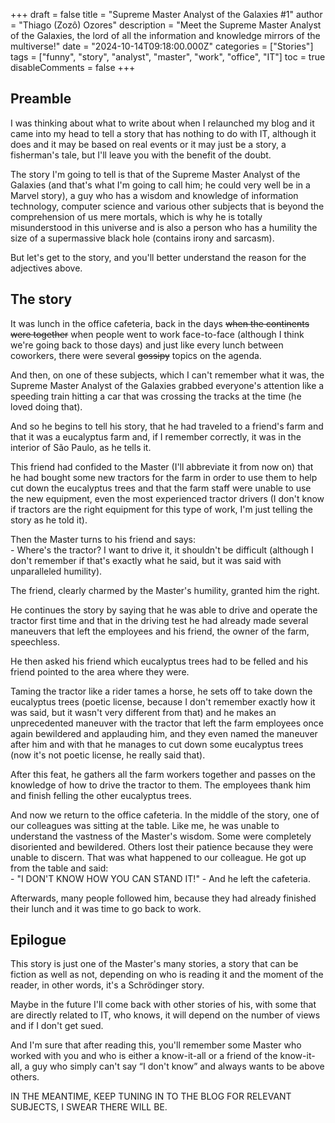 +++
draft = false
title = "Supreme Master Analyst of the Galaxies #1"
author = "Thiago (Zozô) Ozores"
description = "Meet the Supreme Master Analyst of the Galaxies, the lord of all the information and knowledge mirrors of the multiverse!"
date = "2024-10-14T09:18:00.000Z"
categories = ["Stories"]
tags = ["funny", "story", "analyst", "master", "work", "office", "IT"]
toc = true
disableComments = false
+++
## Preamble

I was thinking about what to write about when I relaunched my blog and it came into my head to tell a story that has nothing to do with IT, although it does and it may be based on real events or it may just be a story, a fisherman's tale, but I'll leave you with the benefit of the doubt.

The story I'm going to tell is that of the Supreme Master Analyst of the Galaxies (and that's what I'm going to call him; he could very well be in a Marvel story), a guy who has a wisdom and knowledge of information technology, computer science and various other subjects that is beyond the comprehension of us mere mortals, which is why he is totally misunderstood in this universe and is also a person who has a humility the size of a supermassive black hole (contains irony and sarcasm).

But let's get to the story, and you'll better understand the reason for the adjectives above.

## The story

It was lunch in the office cafeteria, back in the days ~~when the continents were together~~ when people went to work face-to-face (although I think we're going back to those days) and just like every lunch between coworkers, there were several ~~gossipy~~ topics on the agenda.

And then, on one of these subjects, which I can't remember what it was, the Supreme Master Analyst of the Galaxies grabbed everyone's attention like a speeding train hitting a car that was crossing the tracks at the time (he loved doing that).

And so he begins to tell his story, that he had traveled to a friend's farm and that it was a eucalyptus farm and, if I remember correctly, it was in the interior of São Paulo, as he tells it.

This friend had confided to the Master (I'll abbreviate it from now on) that he had bought some new tractors for the farm in order to use them to help cut down the eucalyptus trees and that the farm staff were unable to use the new equipment, even the most experienced tractor drivers (I don't know if tractors are the right equipment for this type of work, I'm just telling the story as he told it).

Then the Master turns to his friend and says:<br/> - Where's the tractor? I want to drive it, it shouldn't be difficult (although I don't remember if that's exactly what he said, but it was said with unparalleled humility).

The friend, clearly charmed by the Master's humility, granted him the right.

He continues the story by saying that he was able to drive and operate the tractor first time and that in the driving test he had already made several maneuvers that left the employees and his friend, the owner of the farm, speechless.

He then asked his friend which eucalyptus trees had to be felled and his friend pointed to the area where they were.

Taming the tractor like a rider tames a horse, he sets off to take down the eucalyptus trees (poetic license, because I don't remember exactly how it was said, but it wasn't very different from that) and he makes an unprecedented maneuver with the tractor that left the farm employees once again bewildered and applauding him, and they even named the maneuver after him and with that he manages to cut down some eucalyptus trees (now it's not poetic license, he really said that).

After this feat, he gathers all the farm workers together and passes on the knowledge of how to drive the tractor to them. The employees thank him and finish felling the other eucalyptus trees.

And now we return to the office cafeteria. In the middle of the story, one of our colleagues was sitting at the table. Like me, he was unable to understand the vastness of the Master's wisdom. Some were completely disoriented and bewildered. Others lost their patience because they were unable to discern. That was what happened to our colleague. He got up from the table and said:<br/> - "I DON'T KNOW HOW YOU CAN STAND IT!" - And he left the cafeteria.

Afterwards, many people followed him, because they had already finished their lunch and it was time to go back to work.

## Epilogue

This story is just one of the Master's many stories, a story that can be fiction as well as not, depending on who is reading it and the moment of the reader, in other words, it's a Schrödinger story.

Maybe in the future I'll come back with other stories of his, with some that are directly related to IT, who knows, it will depend on the number of views and if I don't get sued.

And I'm sure that after reading this, you'll remember some Master who worked with you and who is either a know-it-all or a friend of the know-it-all, a guy who simply can't say “I don't know” and always wants to be above others.

IN THE MEANTIME, KEEP TUNING IN TO THE BLOG FOR RELEVANT SUBJECTS, I SWEAR THERE WILL BE.